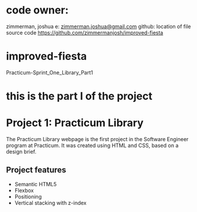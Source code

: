 # code owner:
   zimmerman, joshua
   e: zimmerman.joshua@gmail.com
   github: location of file source code
   https://github.com/zimmermanjosh/improved-fiesta

# improved-fiesta
Practicum-Sprint_One_Library_Part1
# this is the part I of the project

# Project 1: Practicum Library

The Practicum Library webpage is the first project in the Software Engineer program at Practicum. It was created using HTML and CSS, based on a design brief.

## Project features

- Semantic HTML5
- Flexbox
- Positioning
- Vertical stacking with z-index
